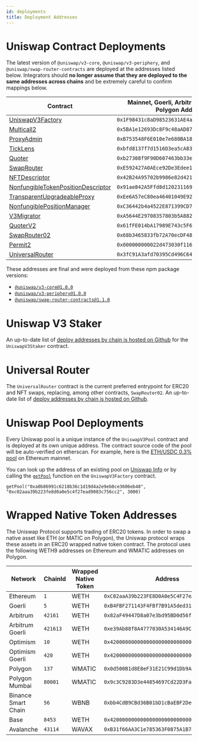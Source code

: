 ```yaml
---
id: deployments
title: Deployment Addresses
---
```


# Uniswap Contract Deployments

The latest version of `@uniswap/v3-core`, `@uniswap/v3-periphery`, and `@uniswap/swap-router-contracts` are deployed at the addresses listed below. Integrators should **no longer assume that they are deployed to the same addresses across chains** and be extremely careful to confirm mappings below.

| Contract                                                                                                                                                     | Mainnet, Goerli, Arbitrum, Optimism, Polygon Address | Celo Address                                 | BNB Address                                  | Base Address                                 | Avalanche Address                                 |                                   
|--------------------------------------------------------------------------------------------------------------------------------------------------------------|------------------------------------------------------|----------------------------------------------|----------------------------------------------|----------------------------------------------|----------------------------------------------|
| [UniswapV3Factory](https://github.com/Uniswap/uniswap-v3-core/blob/v1.0.0/contracts/UniswapV3Factory.sol)                                                    | `0x1F98431c8aD98523631AE4a59f267346ea31F984`         | `0xAfE208a311B21f13EF87E33A90049fC17A7acDEc` | `0xdB1d10011AD0Ff90774D0C6Bb92e5C5c8b4461F7` | `0x33128a8fC17869897dcE68Ed026d694621f6FDfD` |`0x740b1c1de25031C31FF4fC9A62f554A55cdC1baD` |
| [Multicall2](https://etherscan.io/address/0x5BA1e12693Dc8F9c48aAD8770482f4739bEeD696#code)                                                                   | `0x5BA1e12693Dc8F9c48aAD8770482f4739bEeD696`         | `0x633987602DE5C4F337e3DbF265303A1080324204` | `0x963Df249eD09c358A4819E39d9Cd5736c3087184` | `0x091e99cb1C49331a94dD62755D168E941AbD0693` |`0x0139141Cd4Ee88dF3Cdb65881D411bAE271Ef0C2` |
| [ProxyAdmin](https://github.com/OpenZeppelin/openzeppelin-contracts/blob/v3.4.1-solc-0.7-2/contracts/proxy/ProxyAdmin.sol)                                   | `0xB753548F6E010e7e680BA186F9Ca1BdAB2E90cf2`         | `0xc1b262Dd7643D4B7cA9e51631bBd900a564BF49A` | `0xC9A7f5b73E853664044ab31936D0E6583d8b1c79` | `0x3334d83e224aF5ef9C2E7DDA7c7C98Efd9621fA9` |
| [TickLens](https://github.com/Uniswap/uniswap-v3-periphery/blob/v1.0.0/contracts/lens/TickLens.sol)                                                          | `0xbfd8137f7d1516D3ea5cA83523914859ec47F573`         | `0x5f115D9113F88e0a0Db1b5033D90D4a9690AcD3D` | `0xD9270014D396281579760619CCf4c3af0501A47C` | `0x0CdeE061c75D43c82520eD998C23ac2991c9ac6d` |`0xEB9fFC8bf81b4fFd11fb6A63a6B0f098c6e21950` |
| [Quoter](https://github.com/Uniswap/uniswap-v3-periphery/blob/v1.0.0/contracts/lens/Quoter.sol)                                                              | `0xb27308f9F90D607463bb33eA1BeBb41C27CE5AB6`         | `0x82825d0554fA07f7FC52Ab63c961F330fdEFa8E8` |                                              |                                              |
| [SwapRouter](https://github.com/Uniswap/uniswap-v3-periphery/blob/v1.0.0/contracts/SwapRouter.sol)                                                           | `0xE592427A0AEce92De3Edee1F18E0157C05861564`         | `0x5615CDAb10dc425a742d643d949a7F474C01abc4` |                                              |                                              |
| [NFTDescriptor](https://github.com/Uniswap/uniswap-v3-periphery/blob/v1.0.0/contracts/libraries/NFTDescriptor.sol)                                           | `0x42B24A95702b9986e82d421cC3568932790A48Ec`         | `0xa9Fd765d85938D278cb0b108DbE4BF7186831186` | `0x831d93E55AF23A2977E4DA892d5005f4F2995071` | `0xF9d1077fd35670d4ACbD27af82652a8d84577d9F` |
| [NonfungibleTokenPositionDescriptor](https://github.com/Uniswap/uniswap-v3-periphery/blob/v1.0.0/contracts/NonfungibleTokenPositionDescriptor.sol)           | `0x91ae842A5Ffd8d12023116943e72A606179294f3`         | `0x644023b316bB65175C347DE903B60a756F6dd554` | `0x0281E98322e4e8E53491D576Ee6A2BFCE644C55C` | `0x4f225937EDc33EFD6109c4ceF7b560B2D6401009` |
| [TransparentUpgradeableProxy](https://github.com/OpenZeppelin/openzeppelin-contracts/blob/v3.4.1-solc-0.7-2/contracts/proxy/TransparentUpgradeableProxy.sol) | `0xEe6A57eC80ea46401049E92587E52f5Ec1c24785`         | `0x505B43c452AA4443e0a6B84bb37771494633Fde9` | `0xAec98e489AE35F243eB63452f6ad233A6c97eE97` | `0x4615C383F85D0a2BbED973d83ccecf5CB7121463` |
| [NonfungiblePositionManager](https://github.com/Uniswap/uniswap-v3-periphery/blob/v1.0.0/contracts/NonfungiblePositionManager.sol)                           | `0xC36442b4a4522E871399CD717aBDD847Ab11FE88`         | `0x3d79EdAaBC0EaB6F08ED885C05Fc0B014290D95A` | `0x7b8A01B39D58278b5DE7e48c8449c9f4F5170613` | `0x03a520b32C04BF3bEEf7BEb72E919cf822Ed34f1` |`0x655C406EBFa14EE2006250925e54ec43AD184f8B` |
| [V3Migrator](https://github.com/Uniswap/uniswap-v3-periphery/blob/v1.0.0/contracts/V3Migrator.sol)                                                           | `0xA5644E29708357803b5A882D272c41cC0dF92B34`         | `0x3cFd4d48EDfDCC53D3f173F596f621064614C582` | `0x32681814957e0C13117ddc0c2aba232b5c9e760f` | `0x23cF10b1ee3AdfCA73B0eF17C07F7577e7ACd2d7` |`0x44f5f1f5E452ea8d29C890E8F6e893fC0f1f0f97` |
| [QuoterV2](https://github.com/Uniswap/v3-periphery/blob/main/contracts/lens/QuoterV2.sol)                                                                    | `0x61fFE014bA17989E743c5F6cB21bF9697530B21e`         | `0x82825d0554fA07f7FC52Ab63c961F330fdEFa8E8` | `0x78D78E420Da98ad378D7799bE8f4AF69033EB077` | `0x3d4e44Eb1374240CE5F1B871ab261CD16335B76a` |`0xbe0F5544EC67e9B3b2D979aaA43f18Fd87E6257F` |
| [SwapRouter02](https://github.com/Uniswap/swap-router-contracts/blob/main/contracts/SwapRouter02.sol)                                                        | `0x68b3465833fb72A70ecDF485E0e4C7bD8665Fc45`         | `0x5615CDAb10dc425a742d643d949a7F474C01abc4` | `0xB971eF87ede563556b2ED4b1C0b0019111Dd85d2` | `0x2626664c2603336E57B271c5C0b26F421741e481` |`0xbb00FF08d01D300023C629E8fFfFcb65A5a578cE` |
| [Permit2](https://github.com/Uniswap/permit2)                                                                                                                | `0x000000000022d473030f116ddee9f6b43ac78ba3`         | `0x000000000022d473030f116ddee9f6b43ac78ba3` | `0x000000000022d473030f116ddee9f6b43ac78ba3` | `0x000000000022D473030F116dDEE9F6B43aC78BA3` |
| [UniversalRouter](https://github.com/Uniswap/universal-router)                                                                                               | `0x3fC91A3afd70395Cd496C647d5a6CC9D4B2b7FAD`         | `0x5Dc88340E1c5c6366864Ee415d6034cadd1A9897` | `0x5302086A3a25d473aAbBd0356eFf8Dd811a4d89B` | `0x198EF79F1F515F02dFE9e3115eD9fC07183f02fC` |

These addresses are final and were deployed from these npm package versions:

- [`@uniswap/v3-core@1.0.0`](https://github.com/Uniswap/uniswap-v3-core/tree/v1.0.0)
- [`@uniswap/v3-periphery@1.0.0`](https://github.com/Uniswap/uniswap-v3-periphery/tree/v1.0.0)
- [`@uniswap/swap-router-contracts@1.1.0`](https://github.com/Uniswap/swap-router-contracts/tree/v1.1.0)

# Uniswap V3 Staker

An up-to-date list of [deploy addresses by chain is hosted on Github](https://github.com/Uniswap/v3-staker/releases/tag/v1.0.2) for the `UniswapV3Staker` contract.

# Universal Router

The `UniversalRouter` contract is the current preferred entrypoint for ERC20 and NFT swaps, replacing, among other contracts, `SwapRouter02`. An up-to-date list of [deploy addresses by chain is hosted on Github](https://github.com/Uniswap/universal-router/tree/main/deploy-addresses).

# Uniswap Pool Deployments

Every Uniswap pool is a unique instance of the `UniswapV3Pool` contract and is deployed at its own unique address. The contract source code of the pool will be auto-verified on etherscan. For example, here is the [ETH/USDC 0.3% pool](https://etherscan.io/address/0x8ad599c3a0ff1de082011efddc58f1908eb6e6d8) on Ethereum mainnet.

You can look up the address of an existing pool on [Uniswap Info](https://info.uniswap.org/#/) or by calling the [`getPool`](../reference/core/interfaces/IUniswapV3Factory.md#getpool) function on the `UniswapV3Factory` contract.

```solidity
getPool("0xa0b86991c6218b36c1d19d4a2e9eb0ce3606eb48", "0xc02aaa39b223fe8d0a0e5c4f27ead9083c756cc2", 3000)
```

# Wrapped Native Token Addresses

The Uniswap Protocol supports trading of ERC20 tokens. In order to swap a native asset like ETH (or MATIC on Polygon), the Uniswap protocol wraps these assets in an ERC20 wrapped native token contract. The protocol uses the following WETH9 addresses on Ethereum and WMATIC addresses on Polygon.

| Network             | ChainId  | Wrapped Native Token | Address                                      |
|---------------------|----------|----------------------|----------------------------------------------|
| Ethereum            | `1`      | WETH                 | `0xC02aaA39b223FE8D0A0e5C4F27eAD9083C756Cc2` |
| Goerli              | `5`      | WETH                 | `0xB4FBF271143F4FBf7B91A5ded31805e42b2208d6` |
| Arbitrum            | `42161`  | WETH                 | `0x82aF49447D8a07e3bd95BD0d56f35241523fBab1` |
| Arbitrum Goerli     | `421613` | WETH                 | `0xe39Ab88f8A4777030A534146A9Ca3B52bd5D43A3` |
| Optimism            | `10`     | WETH                 | `0x4200000000000000000000000000000000000006` |
| Optimism Goerli     | `420`    | WETH                 | `0x4200000000000000000000000000000000000006` |
| Polygon             | `137`    | WMATIC               | `0x0d500B1d8E8eF31E21C99d1Db9A6444d3ADf1270` |
| Polygon Mumbai      | `80001`  | WMATIC               | `0x9c3C9283D3e44854697Cd22D3Faa240Cfb032889` |
| Binance Smart Chain | `56`     | WBNB                 | `0xbb4CdB9CBd36B01bD1cBaEBF2De08d9173bc095c` |
| Base                | `8453`   | WETH                 | `0x4200000000000000000000000000000000000006` |
| Avalanche           | `43114`  | WAVAX                | `0xB31f66AA3C1e785363F0875A1B74E27b85FD66c7` |

